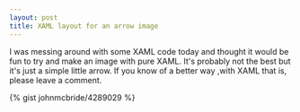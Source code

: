 ```yaml
---
layout: post
title: XAML layout for an arrow image
---
```



I was messing around with some XAML code today and thought it would be fun to try and make an image with pure XAML. 
It's probably not the best but it's just a simple little arrow. If you know of a better way 
,with XAML that is, please leave a comment.

{% gist johnmcbride/4289029 %}
